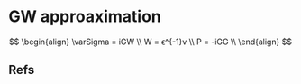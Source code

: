 # GW approaximation

$$
\begin{align}
\varSigma = iGW \\
W = ϵ^{-1}v \\
P = -iGG \\
\end{align}
$$


## Refs
